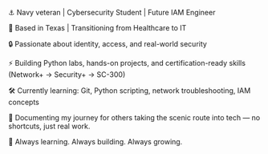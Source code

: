 ⚓️ Navy veteran | Cybersecurity Student | Future IAM Engineer

📍 Based in Texas | Transitioning from Healthcare to IT

🔒 Passionate about identity, access, and real-world security

⚡ Building Python labs, hands-on projects, and certification-ready skills (Network+ → Security+ → SC-300)

🛠️ Currently learning: Git, Python scripting, network troubleshooting, IAM concepts

🎥 Documenting my journey for others taking the scenic route into tech — no shortcuts, just real work.

🌱 Always learning. Always building. Always growing.


<!---
jenjordan96/jenjordan96 is a ✨ special ✨ repository because its `README.md` (this file) appears on your GitHub profile.
You can click the Preview link to take a look at your changes.
--->
